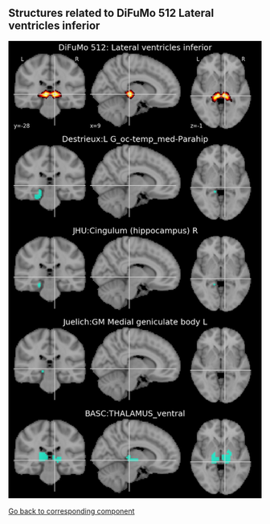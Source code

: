 


## Structures related to DiFuMo 512 Lateral ventricles inferior

![285](285.jpg "Structures related to DiFuMo 512 Lateral ventricles inferior")

[Go back to corresponding component](https://parietal-inria.github.io/DiFuMo/512/html/285.html)